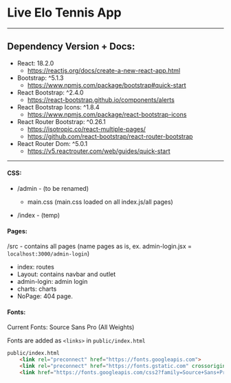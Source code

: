 # Live Elo Tennis App
***

## Dependency Version + Docs:
+ React: 18.2.0
  - https://reactjs.org/docs/create-a-new-react-app.html
+ Bootstrap: ^5.1.3
  - https://www.npmjs.com/package/bootstrap#quick-start
+ React Bootstrap: ^2.4.0
  - https://react-bootstrap.github.io/components/alerts
+ React Bootstrap Icons: ^1.8.4
  - https://www.npmjs.com/package/react-bootstrap-icons
+ React Router Bootstrap: ^0.26.1
  - https://isotropic.co/react-multiple-pages/
  - https://github.com/react-bootstrap/react-router-bootstrap
+ React Router Dom: ^5.0.1
  - https://v5.reactrouter.com/web/guides/quick-start

* * *

#### CSS:
+ /admin - (to be renamed)
  - main.css (main.css loaded on all index.js/all pages)

+ /index - (temp)

#### Pages:
/src - contains all pages (name pages as is, ex. admin-login.jsx = `localhost:3000/admin-login`)
+ index: routes
+ Layout: contains navbar and outlet
+ admin-login: admin login
+ charts: charts
+ NoPage: 404 page.

#### Fonts:
Current Fonts:
Source Sans Pro (All Weights)

Fonts are added as `<links>` in `public/index.html`
```html 
public/index.html
    <link rel="preconnect" href="https://fonts.googleapis.com">
    <link rel="preconnect" href="https://fonts.gstatic.com" crossorigin>
    <link href="https://fonts.googleapis.com/css2?family=Source+Sans+Pro:ital,wght@0,200;0,300;0,400;0,600;0,700;0,900;1,200;1,300;1,400;1,600;1,700;1,900&display=swap" rel="stylesheet"> 
```

